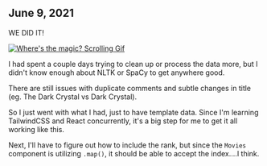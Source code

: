 ## June 9, 2021

WE DID IT!

[![Where's the magic? Scrolling Gif](https://res.cloudinary.com/marcomontalbano/image/upload/v1623315924/video_to_markdown/images/video--844665c22d0576c02cede0c23f0e15d2-c05b58ac6eb4c4700831b2b3070cd403.jpg)](https://i.imgur.com/qVWfXd8.mp4 "Where's the magic? Scrolling Gif")

I had spent a couple days trying to clean up or process the data more, but I didn't know enough about NLTK or SpaCy to get anywhere good.

There are still issues with duplicate comments and subtle changes in title (eg. The Dark Crystal vs Dark Crystal).

So I just went with what I had, just to have template data. Since I'm learning TailwindCSS and React concurrently, it's a big step for me to get it all working like this.

Next, I'll have to figure out how to include the rank, but since the `Movies` component is utilizing `.map()`, it should be able to accept the index....I think.
